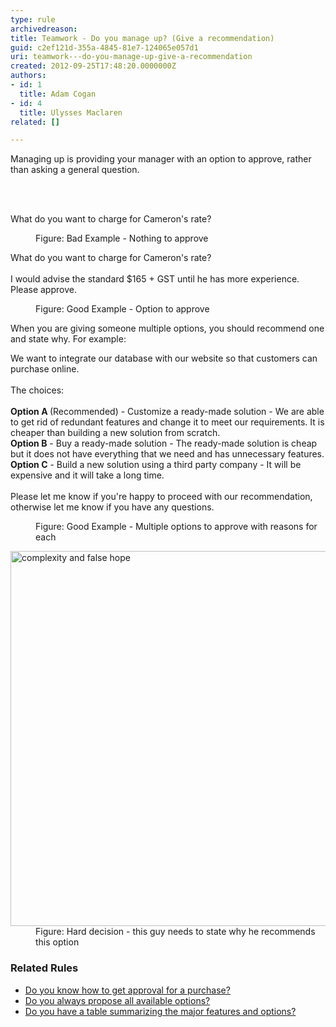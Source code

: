 ```yaml
---
type: rule
archivedreason: 
title: Teamwork - Do you manage up? (Give a recommendation)
guid: c2ef121d-355a-4845-81e7-124065e057d1
uri: teamwork---do-you-manage-up-give-a-recommendation
created: 2012-09-25T17:48:20.0000000Z
authors:
- id: 1
  title: Adam Cogan
- id: 4
  title: Ulysses Maclaren
related: []

---
```



<p>​​​​​​​Managing up is providing your manager with an option to approve, rather than asking a general question.<br></p>
<br><excerpt class='endintro'></excerpt><br>
<p class="ssw15-rteElement-GreyBox">What do you want to charge for Cameron's rate?<br></p><dd class="ssw15-rteElement-FigureBad"> Figure&#58; Bad Example - Nothing to approve<br></dd><p class="ssw15-rteElement-GreyBox">What do you want to charge for Cameron's rate?<br><br>I would advise the standard $165 + GST until he has more experience.<br>Please approve.<br></p><div><dd class="ssw15-rteElement-FigureGood">Figure&#58; Good Example - Option to approve&#160;<br></dd><p>When you are giving someone multiple options, you&#160;should recommend one and state why. For example&#58;</p><p class="ssw15-rteElement-GreyBox">We want to integrate our database with our website so that customers can purchase online.<br><br>The choices&#58;<br><br><b>Option A </b><span class="ssw15-rteStyle-Highlight">(Recommended)</span> -<b></b> Customize a&#160;ready-made solution&#160;-&#160;We are able to get rid of redundant features and change it to meet our requirements. It is cheaper than building a new solution from scratch.<b></b><br><b>​Option B</b>&#160;- Buy a&#160;ready-made solution -&#160;The ready-made solution is cheap bu​t it does not have everything that we need and has unnecessary features. 
      <br> 
      <b>Option C​</b>&#160;- Build a new solution using a&#160;third party company - It will be expensive and it will take a long time.<br><br>Please let me know if you're happy to proceed with our recommendation, otherwise let me know if you have any questions.<br></p><dd class="ssw15-rteElement-FigureGood">Figure&#58; Good Example - Multiple options to approve with reasons for each 
      <br></dd><dl class="image"><dt>
         <img alt="complexity and false hope" src="/PublishingImages/complexity-and-false-hope.jpg" style="width&#58;600px;" />
         <br>
      </dt><dd> Figure&#58; Har​d decision - this guy needs to state why he recommends this option<br></dd></dl><h3 class="ssw15-rteElement-H3">Related Rules&#160; 
      <br></h3><ul><li> 
         <a href="/_layouts/15/FIXUPREDIRECT.ASPX?WebId=3dfc0e07-e23a-4cbb-aac2-e778b71166a2&amp;TermSetId=07da3ddf-0924-4cd2-a6d4-a4809ae20160&amp;TermId=48889512-6575-4e0e-8a3a-7e6933a41128">Do you know how to get approval for a purchase?</a>​<br></li><li>​<a href="/_layouts/15/FIXUPREDIRECT.ASPX?WebId=3dfc0e07-e23a-4cbb-aac2-e778b71166a2&amp;TermSetId=07da3ddf-0924-4cd2-a6d4-a4809ae20160&amp;TermId=2b96c878-2c4f-4c5c-8807-304930169da6">Do you always propose all available options?​</a><br></li><li><a href="/_layouts/15/FIXUPREDIRECT.ASPX?WebId=3dfc0e07-e23a-4cbb-aac2-e778b71166a2&amp;TermSetId=07da3ddf-0924-4cd2-a6d4-a4809ae20160&amp;TermId=0eb7e207-f234-44a7-8c48-78ad6d261f74">Do you have a table summarizing the major features and options?​</a><br></li></ul></div>


